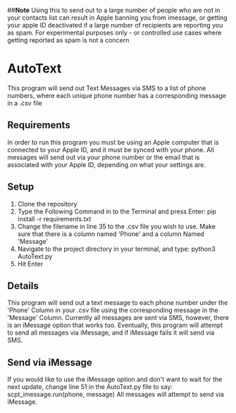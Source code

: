 ##**Note**
Using this to send out to a large number of people who are not in your contacts list can result in Apple banning you from imessage, or getting your apple ID deactivated if a large number of recipients are reporting you as spam. 
For experimental purposes only - or controlled use cases where getting reported as spam is not a concern


# AutoText
This program will send out Text Messages via SMS to a list of phone numbers, where each unique phone number has a corresponding message in a .csv file

## Requirements
In order to run this program you must be using an Apple computer that is connected to your Apple ID, and it must be synced with your phone. All messages will send out via your phone number or the email that is associated with your Apple ID, depending on what your settings are.

## Setup
1) Clone the repository
2) Type the Following Command in to the Terminal and press Enter: pip install -r requirements.txt
3) Change the filename in line 35 to the .csv file you wish to use. Make sure that there is a column named 'Phone' and a column Named 'Message'
4) Navigate to the project directory in your terminal, and type: python3 AutoText.py
5) Hit Enter

## Details
This program will send out a text message to each phone number under the 'Phone' Column in your .csv file using the corresponding message in the 'Message' Column.
Currently all messages are sent via SMS, however, there is an iMessage option that works too. Eventually, this program will attempt to send all messages via iMessage, and if iMessage fails it will send via SMS.

## Send via iMessage
If you would like to use the iMessage option and don't want to wait for the next update, change line 51 in the AutoText.py file to say: scpt_imessage.run(phone, message)
All messages will attempt to send via iMessage.

